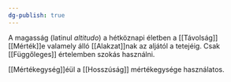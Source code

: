 ```yaml
---
dg-publish: true
---
```

A magasság (latinul *altitudo*) a hétköznapi életben a [[Távolság]] [[Mérték]]e valamely álló [[Alakzat]]nak az aljától a tetejéig. Csak [[Függőleges]] értelemben szokás használni.

[[Mértékegység]]éül a [[Hosszúság]] mértékegysége használatos.